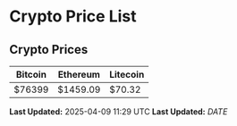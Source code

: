 # Crypto Price List

## Crypto Prices
| Bitcoin | Ethereum | Litecoin |
| ------- | -------- | -------- |
| $76399 | $1459.09 | $70.32 |
**Last Updated:** 2025-04-09 11:29 UTC
**Last Updated:** $DATE$

